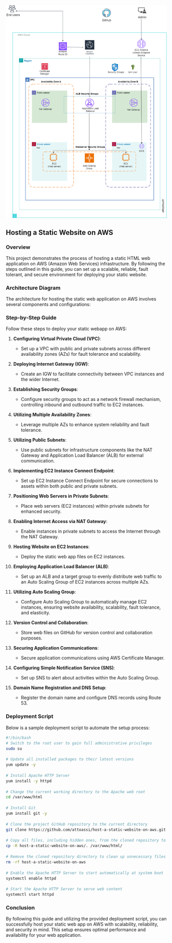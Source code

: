 ![Alt text](/Static_html_app_on_AWS_architecture.png)

## Hosting a Static Website on AWS

### Overview

This project demonstrates the process of hosting a static HTML web application on AWS (Amazon Web Services) infrastructure. By following the steps outlined in this guide, you can set up a scalable, reliable, fault tolerant, and secure environment for deploying your static website.

### Architecture Diagram

The architecture for hosting the static web application on AWS involves several components and configurations:


### Step-by-Step Guide

Follow these steps to deploy your static webapp on AWS:

1. **Configuring Virtual Private Cloud (VPC)**:
   - Set up a VPC with public and private subnets across different availability zones (AZs) for fault tolerance and scalability.

2. **Deploying Internet Gateway (IGW)**:
   - Create an IGW to facilitate connectivity between VPC instances and the wider Internet.

3. **Establishing Security Groups**:
   - Configure security groups to act as a network firewall mechanism, controlling inbound and outbound traffic to EC2 instances.

4. **Utilizing Multiple Availability Zones**:
   - Leverage multiple AZs to enhance system reliability and fault tolerance.

5. **Utilizing Public Subnets**:
   - Use public subnets for infrastructure components like the NAT Gateway and Application Load Balancer (ALB) for external communication.

6. **Implementing EC2 Instance Connect Endpoint**:
   - Set up EC2 Instance Connect Endpoint for secure connections to assets within both public and private subnets.

7. **Positioning Web Servers in Private Subnets**:
   - Place web servers (EC2 instances) within private subnets for enhanced security.

8. **Enabling Internet Access via NAT Gateway**:
   - Enable instances in private subnets to access the Internet through the NAT Gateway.

9. **Hosting Website on EC2 Instances**:
   - Deploy the static web app files on EC2 instances.

10. **Employing Application Load Balancer (ALB)**:
    - Set up an ALB and a target group to evenly distribute web traffic to an Auto Scaling Group of EC2 instances across multiple AZs.

11. **Utilizing Auto Scaling Group**:
    - Configure Auto Scaling Group to automatically manage EC2 instances, ensuring website availability, scalability, fault tolerance, and elasticity.

12. **Version Control and Collaboration**:
    - Store web files on GitHub for version control and collaboration purposes.

13. **Securing Application Communications**:
    - Secure application communications using AWS Certificate Manager.

14. **Configuring Simple Notification Service (SNS)**:
    - Set up SNS to alert about activities within the Auto Scaling Group.

15. **Domain Name Registration and DNS Setup**:
    - Register the domain name and configure DNS records using Route 53.

### Deployment Script

Below is a sample deployment script to automate the setup process:

```bash
#!/bin/bash
# Switch to the root user to gain full administrative privileges
sudo su

# Update all installed packages to their latest versions
yum update -y

# Install Apache HTTP Server
yum install -y httpd

# Change the current working directory to the Apache web root
cd /var/www/html

# Install Git
yum install git -y

# Clone the project GitHub repository to the current directory
git clone https://github.com/attoassi/host-a-static-website-on-aws.git

# Copy all files, including hidden ones, from the cloned repository to the Apache web root
cp -R host-a-static-website-on-aws/. /var/www/html/

# Remove the cloned repository directory to clean up unnecessary files
rm -rf host-a-static-website-on-aws

# Enable the Apache HTTP Server to start automatically at system boot
systemctl enable httpd

# Start the Apache HTTP Server to serve web content
systemctl start httpd
```

### Conclusion

By following this guide and utilizing the provided deployment script, you can successfully host your static web app on AWS with scalability, reliability, and security in mind. This setup ensures optimal performance and availability for your web application.
